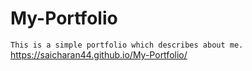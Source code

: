 # My-Portfolio
```This is a simple portfolio which describes about me.```
https://saicharan44.github.io/My-Portfolio/
